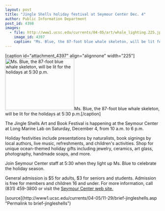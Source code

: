 ```yaml
---
layout: post
title: "Jingle Shells holiday festival at Seymour Center Dec. 4"
author: Public Information Department
post_id: 4398
images:
  - file: http://www1.ucsc.edu/currents/04-05/art/whale_lighting.225.jpg
    image_id: 4397
    caption: "Ms. Blue, the 87-foot blue whale skeleton, will be lit for the holidays at 5:30 p.m."
---
```


[caption id="attachment_4397" align="alignnone" width="225"]<a href="http://localhost/mysite/wp-content/uploads/2004/11/whale_lighting.225.jpg"><img class="size-full wp-image-4397" src="http://localhost/mysite/wp-content/uploads/2004/11/whale_lighting.225.jpg" alt="Ms. Blue, the 87-foot blue whale skeleton, will be lit for the holidays at 5:30 p.m." width="225" height="169" /></a>Ms. Blue, the 87-foot blue whale skeleton, will be lit for the holidays at 5:30 p.m.[/caption]
<a name="content" id="content"></a>
<p>
  The Jingle Shells Art and Book Festival is happening at the Seymour Center at Long Marine Lab on Saturday, December 4, from 10 a.m. to 6 p.m.
</p>
<p>
  Holiday festivities include presentations by naturalists, book signings by local authors, live music, refreshments, and children's activities. Shop for unique ocean-themed holiday gifts including jewelry, ceramics, art glass, photography, handmade soaps, and more.
</p>
<p>
  Join Seymour Center staff at 5:30 when they light up Ms. Blue to celebrate the holiday season.
</p>
<p>
  General admission is $5 for adults, $3 for seniors and students. Admission is free for members and children 16 and under. For more information, call (831) 459-3800 or visit the <a href="http://seymourcenter.ucsc.edu">Seymour Center web site.</a><br>
</p>
[source](http://www1.ucsc.edu/currents/04-05/11-29/brief-jingleshells.asp "Permalink to brief-jingleshells")
